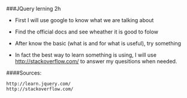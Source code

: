 ###JQuery lerning 2h

* First I will use google to know what we are talking about

* Find the official docs and see wheather it is good to folow

* After know the basic (what is and for what is useful), try something

* In fact the best way to learn something is using, I will use http://stackoverflow.com/ to answer my quesitions when needed.


####Sources:

    http://learn.jquery.com/
    http://stackoverflow.com/
